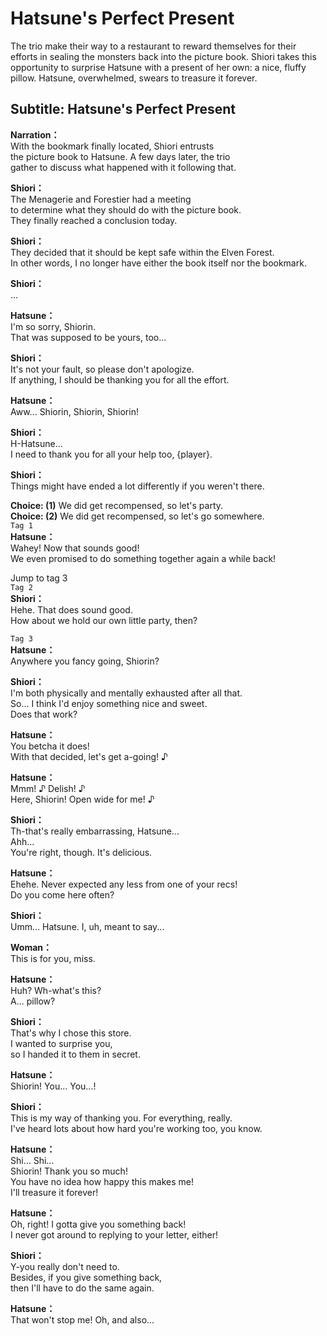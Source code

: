 # Hatsune's Perfect Present
The trio make their way to a restaurant to reward themselves for their efforts in sealing the monsters back into the picture book. Shiori takes this opportunity to surprise Hatsune with a present of her own: a nice, fluffy pillow. Hatsune, overwhelmed, swears to treasure it forever.
  
## Subtitle: Hatsune's Perfect Present
  
**Narration：**  
With the bookmark finally located, Shiori entrusts  
the picture book to Hatsune. A few days later, the trio  
gather to discuss what happened with it following that.  
  
**Shiori：**  
The Menagerie and Forestier had a meeting  
to determine what they should do with the picture book.  
They finally reached a conclusion today.  
  
**Shiori：**  
They decided that it should be kept safe within the Elven Forest.  
In other words, I no longer have either the book itself nor the bookmark.  
  
**Shiori：**  
...  
  
**Hatsune：**  
I'm so sorry, Shiorin.  
That was supposed to be yours, too...  
  
**Shiori：**  
It's not your fault, so please don't apologize.  
If anything, I should be thanking you for all the effort.  
  
**Hatsune：**  
Aww... Shiorin, Shiorin, Shiorin!  
  
**Shiori：**  
H-Hatsune...  
I need to thank you for all your help too, {player}.  
  
**Shiori：**  
Things might have ended a lot differently if you weren't there.  
  
**Choice: (1)**  We did get recompensed, so let's party.  
**Choice: (2)**  We did get recompensed, so let's go somewhere.  
`Tag 1`  
**Hatsune：**  
Wahey! Now that sounds good!  
We even promised to do something together again a while back!  
  
Jump to tag 3  
`Tag 2`  
**Shiori：**  
Hehe. That does sound good.  
How about we hold our own little party, then?  
  
`Tag 3`  
**Hatsune：**  
Anywhere you fancy going, Shiorin?  
  
**Shiori：**  
I'm both physically and mentally exhausted after all that.  
So... I think I'd enjoy something nice and sweet.  
Does that work?  
  
**Hatsune：**  
You betcha it does!  
With that decided, let's get a-going! ♪  
  
**Hatsune：**  
Mmm! ♪ Delish! ♪  
Here, Shiorin! Open wide for me! ♪  
  
**Shiori：**  
Th-that's really embarrassing, Hatsune...  
Ahh...  
You're right, though. It's delicious.  
  
**Hatsune：**  
Ehehe. Never expected any less from one of your recs!  
Do you come here often?  
  
**Shiori：**  
Umm... Hatsune. I, uh, meant to say...  
  
**Woman：**  
This is for you, miss.  
  
**Hatsune：**  
Huh? Wh-what's this?  
A... pillow?  
  
**Shiori：**  
That's why I chose this store.  
I wanted to surprise you,  
so I handed it to them in secret.  
  
**Hatsune：**  
Shiorin! You... You...!  
  
**Shiori：**  
This is my way of thanking you. For everything, really.  
I've heard lots about how hard you're working too, you know.  
  
**Hatsune：**  
Shi... Shi...  
Shiorin! Thank you so much!  
You have no idea how happy this makes me!  
I'll treasure it forever!  
  
**Hatsune：**  
Oh, right! I gotta give you something back!  
I never got around to replying to your letter, either!  
  
**Shiori：**  
Y-you really don't need to.  
Besides, if you give something back,  
then I'll have to do the same again.  
  
**Hatsune：**  
That won't stop me! Oh, and also...  
  
